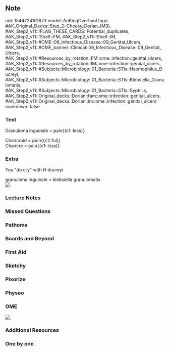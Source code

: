 ## Note
nid: 1544724101873
model: AnKingOverhaul
tags: #AK_Original_Decks::Step_2::Cheesy_Dorian_(M3), #AK_Step2_v11::!FLAG_THESE_CARDS::Potential_duplicates, #AK_Step2_v11::!Shelf::FM, #AK_Step2_v11::!Shelf::IM, #AK_Step2_v11::#OME::06_Infectious_Disease::09_Genital_Ulcers, #AK_Step2_v11::#OME_banner::Clinical::06_Infectious_Disease::09_Genital_Ulcers, #AK_Step2_v11::#Resources_by_rotation::FM::ome::infection::genital_ulcers, #AK_Step2_v11::#Resources_by_rotation::IM::ome::infection::genital_ulcers, #AK_Step2_v11::#Subjects::Microbiology::01_Bacteria::STIs::Haemophilus_Ducreyi, #AK_Step2_v11::#Subjects::Microbiology::01_Bacteria::STIs::Klebsiella_Granulomatis, #AK_Step2_v11::#Subjects::Microbiology::01_Bacteria::STIs::Syphilis, #AK_Step2_v11::Original_decks::Dorian::fam::ome::infection::genital_ulcers, #AK_Step2_v11::Original_decks::Dorian::im::ome::infection::genital_ulcers
markdown: false

### Text
Granuloma inguinale = pain{{c1::less}}
<div>
  Chancroid = pain{{c1::ful}}
</div>
<div>
  Chancre = pain{{c1::less}}
</div>

### Extra
You "do cry" with H ducreyi
<div>
  granuloma inguinale = klebsiella granulomatis
  <div>
    <span style="color: rgb(255, 0, 0);"><img src=
    "paste-216724049756163.jpg"></span>
  </div>
</div>

### Lecture Notes


### Missed Questions


### Pathoma


### Boards and Beyond


### First Aid


### Sketchy


### Pixorize


### Physeo


### OME
<div class="ome-widget">
  <a href=
  "https://onlinemeded.org/spa/infectious-disease/genital-ulcers/acquire?ref=anki">
  <img src="_OME_AnkiFlashcards_Lesson_2.png"></a>
</div>

### Additional Resources


### One by one

